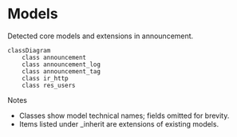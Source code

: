 # Models

Detected core models and extensions in announcement.

```mermaid
classDiagram
    class announcement
    class announcement_log
    class announcement_tag
    class ir_http
    class res_users
```

Notes
- Classes show model technical names; fields omitted for brevity.
- Items listed under _inherit are extensions of existing models.
